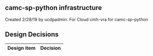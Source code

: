 ## camc-sp-python infrastructure

Created 2/28/19 by ucdpadmin. For Cloud cmh-vra for camc-sp-python


## Design Decisions
| Design item                | Decision|
| :----------------------------------- | :--------------------------------------------------------------------------------|
